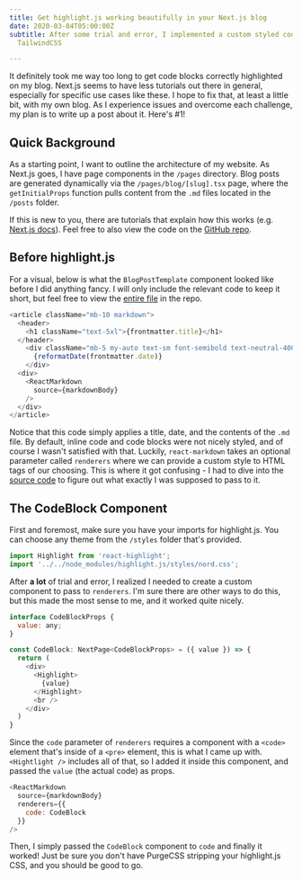 ```yaml
---
title: Get highlight.js working beautifully in your Next.js blog
date: 2020-03-04T05:00:00Z
subtitle: After some trial and error, I implemented a custom styled code block using
  TailwindCSS

---
```

It definitely took me way too long to get code blocks correctly highlighted on my blog. Next.js seems to have less tutorials out there in general, especially for specific use cases like these. I hope to fix that, at least a little bit, with my own blog. As I experience issues and overcome each challenge, my plan is to write up a post about it. Here's #1!

## Quick Background

As a starting point, I want to outline the architecture of my website. As Next.js goes, I have page components in the `/pages` directory. Blog posts are generated dynamically via the `/pages/blog/[slug].tsx` page, where the `getInitialProps` function pulls content from the `.md` files located in the `/posts` folder.

If this is new to you, there are tutorials that explain how this works (e.g. [Next.js docs](https://nextjs.org/learn/basics/create-dynamic-pages)). Feel free to also view the code on the [GitHub repo](https://github.com/perryraskin/raskin.me).

## Before highlight.js

For a visual, below is what the `BlogPostTemplate` component looked like before I did anything fancy. I will only include the relevant code to keep it short, but feel free to view the [entire file](https://github.com/perryraskin/raskin.me/blob/master/pages/blog/%5Bslug%5D.tsx) in the repo.

```javascript
<article className="mb-10 markdown">
  <header>
    <h1 className="text-5xl">{frontmatter.title}</h1>
  </header>
    <div className="mb-5 my-auto text-sm font-semibold text-neutral-400">
      {reformatDate(frontmatter.date)}
    </div>
  <div>
    <ReactMarkdown 
      source={markdownBody}
    />
  </div>
</article>
```

Notice that this code simply applies a title, date, and the contents of the `.md` file. By default, inline code and code blocks were not nicely styled, and of course I wasn't satisfied with that. Luckily, `react-markdown` takes an optional parameter called `renderers` where we can provide a custom style to HTML tags of our choosing. This is where it got confusing - I had to dive into the [source code](https://github.com/rexxars/react-markdown/blob/master/src/renderers.js) to figure out what exactly I was supposed to pass to it.

## The CodeBlock Component

First and foremost, make sure you have your imports for highlight.js. You can choose any theme from the `/styles` folder that's provided.

```javascript
import Highlight from 'react-highlight';
import '../../node_modules/highlight.js/styles/nord.css';
```

After **a lot** of trial and error, I realized I needed to create a custom component to pass to `renderers`. I'm sure there are other ways to do this, but this made the most sense to me, and it worked quite nicely.

```javascript
interface CodeBlockProps {
  value: any;
}

const CodeBlock: NextPage<CodeBlockProps> = ({ value }) => {
  return (
    <div>
      <Highlight>
        {value}
      </Highlight>
      <br />
    </div>
  )
}
```

Since the `code` parameter of `renderers` requires a component with a `<code>` element that's inside of a `<pre>` element, this is what I came up with. `<Hightlight />` includes all of that, so I added it inside this component, and passed the `value` (the actual code) as props.

```javascript
<ReactMarkdown 
  source={markdownBody}
  renderers={{
    code: CodeBlock
  }}
/>
```

Then, I simply passed the `CodeBlock` component to `code` and finally it worked! Just be sure you don't have PurgeCSS stripping your highlight.js CSS, and you should be good to go.